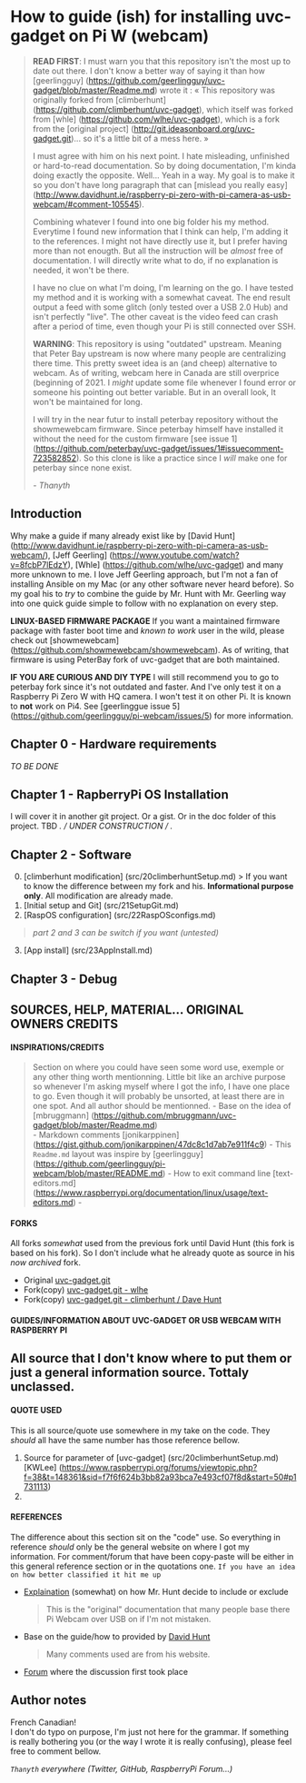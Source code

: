# How to guide (ish) for installing uvc-gadget on Pi W (webcam)

> **READ FIRST**: I must warn you that this repository isn't the most up to date out there. I don't know a better way of saying it than how [geerlingguy] (https://github.com/geerlingguy/uvc-gadget/blob/master/Readme.md) wrote it : 
> « This repository was originally forked from [climberhunt] (https://github.com/climberhunt/uvc-gadget), which itself was forked from [whle] (https://github.com/wlhe/uvc-gadget), which is a fork from the [original project] (http://git.ideasonboard.org/uvc-gadget.git)... so it's a little bit of a mess here. »
>
> I must agree with him on his next point. I hate misleading, unfinished or hard-to-read documentation. So by doing documentation, I'm kinda doing exactly the opposite. Well... Yeah in a way. My goal is to make it so you don't have long paragraph that can [mislead you really easy] (http://www.davidhunt.ie/raspberry-pi-zero-with-pi-camera-as-usb-webcam/#comment-105545).
>
> Combining whatever I found into one big folder his my method. Everytime I found new information that I think can help, I'm adding it to the references. I might not have directly use it, but I prefer having more than not enougth. But all the instruction will be *almost* free of documentation. I will directly write what to do, if no explanation is needed, it won't be there. 
>
> I have no clue on what I'm doing, I'm learning on the go. I have tested my method and it is working with a somewhat caveat. The end result output a feed with some glitch (only tested over a USB 2.0 Hub) and isn't perfectly "live". The other caveat is the video feed can crash after a period of time, even though your Pi is still connected over SSH. 
>
> **WARNING**: This repository is using "outdated" upstream. Meaning that Peter Bay upstream is now where many people are centralizing there time. This pretty sweet idea is an (and cheep) alternative to webcam. As of writing, webcam here in Canada are still overprice (beginning of 2021. I *might* update some file whenever I found error or someone his pointing out better variable. But in an overall look, It won't be maintained for long. 
>
> I will try in the near futur to install peterbay repository without the showmewebcam firmware. Since peterbay himself have installed it without the need for the custom firmware [see issue 1] (https://github.com/peterbay/uvc-gadget/issues/1#issuecomment-723582852). So this clone is like a practice since I *will* make one for peterbay since none exist. 
>
> *- Thanyth* 

## Introduction

Why make a guide if many already exist like by [David Hunt] (http://www.davidhunt.ie/raspberry-pi-zero-with-pi-camera-as-usb-webcam/), [Jeff Geerling] (https://www.youtube.com/watch?v=8fcbP7lEdzY), [Whle] (https://github.com/wlhe/uvc-gadget) and many more unknown to me. I love Jeff Geerling approach, but I'm not a fan of installing Ansible on my Mac (or any other software never heard before). So my goal his to *try* to combine the guide by Mr. Hunt with Mr. Geerling way into one quick guide simple to follow with no explanation on every step.

**LINUX-BASED FIRMWARE PACKAGE**
If you want a maintained firmware package with faster boot time and *known to work* user in the wild, please check out [showmewebcam] (https://github.com/showmewebcam/showmewebcam). As of writing, that firmware is using PeterBay fork of uvc-gadget that are both maintained. 

**IF YOU ARE CURIOUS AND DIY TYPE** I will still recommend you to go to peterbay fork since it's not outdated and faster. And I've only test it on a Raspberry Pi Zero W with HQ camera. I won't test it on other Pi. It is known to **not** work on Pi4. See [geerlinggue issue 5] (https://github.com/geerlingguy/pi-webcam/issues/5) for more information. 

## Chapter 0 - Hardware requirements

*TO BE DONE*

## Chapter 1 - RapberryPi OS Installation

I will cover it in another git project. Or a gist. Or in the doc folder of this project. TBD 
*. / UNDER CONSTRUCTION / .*

## Chapter 2 - Software
<!--- (OK) COMPLETED SECTION ---> 

   0. [climberhunt modification] (src/20climberhuntSetup.md)
     > If you want to know the difference between my fork and his. **Informational purpose only**. All modification are already made.
   1. [Initial setup and Git] (src/21SetupGit.md)
   2. [RaspOS configuration] (src/22RaspOSconfigs.md)
   > *part 2 and 3 can be switch if you want (untested)*
   3. [App install] (src/23AppInstall.md)

## Chapter 3 - Debug



## SOURCES, HELP, MATERIAL... ORIGINAL OWNERS CREDITS

#### INSPIRATIONS/CREDITS 

> Section on where you could have seen some word use, exemple or any other thing worth mentionning. Little bit like an archive purpose so whenever I'm asking myself where I got the info, I have one place to go. Even though it will probably be unsorted, at least there are in one spot. And all author should be mentionned. 
    - Base on the idea of [mbruggmann] (https://github.com/mbruggmann/uvc-gadget/blob/master/Readme.md)  
    - Markdown comments [jonikarppinen] (https://gist.github.com/jonikarppinen/47dc8c1d7ab7e911f4c9) 
    - This `Readme.md` layout was inspire by [geerlingguy] (https://github.com/geerlingguy/pi-webcam/blob/master/README.md)
    - How to exit command line [text-editors.md] (https://www.raspberrypi.org/documentation/linux/usage/text-editors.md) 
    - 

#### FORKS 
<!--- (OK) COMPLETED SECTION --->

All forks *somewhat* used from the previous fork until David Hunt (this fork is based on his fork). So I don't include what he already quote as source in his *now archived* fork.  
   - Original [uvc-gadget.git](http://git.ideasonboard.org/uvc-gadget.git)
   - Fork(copy) [uvc-gadget.git - wlhe](https://github.com/wlhe/uvc-gadget)
   - Fork(copy) [uvc-gadget.git - climberhunt / Dave Hunt](https://github.com/climberhunt/uvc-gadget)

#### GUIDES/INFORMATION ABOUT UVC-GADGET OR USB WEBCAM WITH RASPBERRY PI

All source that I don't know where to put them or just a general information source. Tottaly unclassed.
   - 

#### QUOTE USED

This is all source/quote use somewhere in my take on the code. They *should* all have the same number has those reference bellow. 
   1. Source for parameter of [uvc-gadget] (src/20climberhuntSetup.md) [KWLee] (https://www.raspberrypi.org/forums/viewtopic.php?f=38&t=148361&sid=f7f6f624b3bb82a93bca7e493cf07f8d&start=50#p1731113) 
   1. 

#### REFERENCES

The difference about this section sit on the "code" use. So everything in reference *should* only be the general website on where I got my information. For comment/forum that have been copy-paste will be either in this general reference section or in the quotations one. `If you have an idea on how better classified it hit me up`
  - [Explaination](https://gist.github.com/justinschuldt/36469e2a89d95ef158a8c4df091e9cb4) (somewhat) on how Mr. Hunt decide to include or exclude
    > This is the "original" documentation that many people base there Pi Webcam over USB on if I'm not mistaken. 
  - Base on the guide/how to provided by [David Hunt](http://www.davidhunt.ie/raspberry-pi-zero-with-pi-camera-as-usb-webcam/)
    > Many comments used are from his website.
  - [Forum](https://www.raspberrypi.org/forums/viewtopic.php?t=148361) where the discussion first took place


## Author notes
<!--- (OK) COMPLETED SECTION --->

French Canadian!  
I don't do typo on purpose, I'm just not here for the grammar. If something is really bothering you (or the way I wrote it is really confusing), please feel free to comment bellow.

*`Thanyth` everywhere (Twitter, GitHub, RaspberryPi Forum...)*

